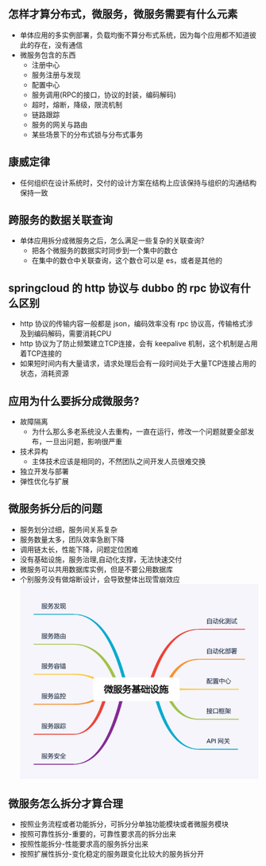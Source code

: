 ## 怎样才算分布式，微服务，微服务需要有什么元素
- 单体应用的多实例部署，负载均衡不算分布式系统，因为每个应用都不知道彼此的存在，没有通信
- 微服务包含的东西
  - 注册中心
  - 服务注册与发现
  - 配置中心
  - 服务调用(RPC的接口，协议的封装，编码解码)
  - 超时，熔断，降级，限流机制
  - 链路跟踪
  - 服务的网关与路由
  - 某些场景下的分布式锁与分布式事务

## 康威定律
- 任何组织在设计系统时，交付的设计方案在结构上应该保持与组织的沟通结构保持一致

## 跨服务的数据关联查询
- 单体应用拆分成微服务之后，怎么满足一些复杂的关联查询?
    - 把各个微服务的数据实时同步到一个集中的数仓
    - 在集中的数仓中关联查询，这个数仓可以是 es，或者是其他的

## springcloud 的 http 协议与 dubbo 的 rpc 协议有什么区别
- http 协议的传输内容一般都是 json，编码效率没有 rpc 协议高，传输格式涉及到编码解码，需要消耗CPU
- http 协议为了防止频繁建立TCP连接，会有 keepalive 机制，这个机制是占用着TCP连接的
- 如果短时间内有大量请求，请求处理后会有一段时间处于大量TCP连接占用的状态，消耗资源

## 应用为什么要拆分成微服务?
- 故障隔离
  - 为什么那么多老系统没人去重构，一直在运行，修改一个问题就要全部发布，一旦出问题，影响很严重
- 技术异构
  - 主体技术应该是相同的，不然团队之间开发人员很难交换
- 独立开发与部署
- 弹性优化与扩展

## 微服务拆分后的问题
- 服务划分过细，服务间关系复杂
- 服务数量太多，团队效率急剧下降
- 调用链太长，性能下降，问题定位困难
- 没有基础设施，服务治理,自动化支撑，无法快速交付
- 微服务可以共用数据库实例，但是不要公用数据库
- 个别服务没有做熔断设计，会导致整体出现雪崩效应
![2pc](https://github.com/caesar-empereur/read-book/blob/master/photo/distri/微服务基础设施.png)

## 微服务怎么拆分才算合理
- 按照业务流程或者功能拆分，可拆分分单独功能模块或者微服务模块
- 按照可靠性拆分-重要的，可靠性要求高的拆分出来
- 按照性能拆分-性能要求高的服务拆分出来
- 按照扩展性拆分-变化稳定的服务跟变化比较大的服务拆分开

